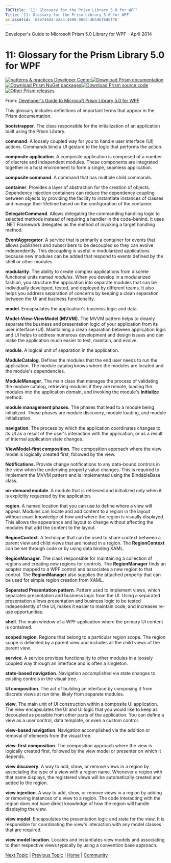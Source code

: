 ```yaml
---
TOCTitle: '11: Glossary for the Prism Library 5.0 for WPF'
Title: '11: Glossary for the Prism Library 5.0 for WPF'
ms:assetid: '64ef46d4-a2aa-4488-90c5-4b5d6f6d6f76'
---
```


Developer's Guide to Microsoft Prism 5.0 Library for WPF - April 2014

11: Glossary for the Prism Library 5.0 for WPF
==============================================

[![](https://msdn.microsoft.com/en-us/Ff921135.pnp-logo_350(en-us,PandP.40).png "patterns & practices Developer Center")](http://microsoft.com/practices)[![](https://msdn.microsoft.com/en-us/Ff921135.download-documentation(en-us,PandP.40).png "Download Prism documentation")](http://aka.ms/prism-wpf-pdf)[![](https://msdn.microsoft.com/en-us/Ff921135.download-nuget-packages(en-us,PandP.40).png "Download Prism NuGet packages")](http://aka.ms/prism-wpf-nuget)[![](https://msdn.microsoft.com/en-us/Ff921135.download-source-code(en-us,PandP.40).png "Download Prism source code")](http://aka.ms/prism-wpf-code)[![](https://msdn.microsoft.com/en-us/Ff921135.other-prism-releases(en-us,PandP.40).png "Other Prism releases")](http://msdn.microsoft.com/en-us/library/ff648465.aspx)

From: [Developer's Guide to Microsoft Prism Library 5.0 for WPF](http://msdn.microsoft.com/en-us/library/gg406140.aspx)

This glossary includes definitions of important terms that appear in the Prism documentation.

**bootstrapper**. The class responsible for the initialization of an application built using the Prism Library.

**command**. A loosely coupled way for you to handle user interface (UI) actions. Commands bind a UI gesture to the logic that performs the action.

**composite application**. A composite application is composed of a number of discrete and independent modules. These components are integrated together in a host environment to form a single, seamless application.

**composite command**. A command that has multiple child commands.

**container**. Provides a layer of abstraction for the creation of objects. Dependency injection containers can reduce the dependency coupling between objects by providing the facility to instantiate instances of classes and manage their lifetime based on the configuration of the container.

**DelegateCommand**. Allows delegating the commanding handling logic to selected methods instead of requiring a handler in the code-behind. It uses .NET Framework delegates as the method of invoking a target handling method.

**EventAggregator**. A service that is primarily a container for events that allows publishers and subscribers to be decoupled so they can evolve independently. This decoupling is useful in modularized applications because new modules can be added that respond to events defined by the shell or other modules.

**modularity**. The ability to create complex applications from discrete functional units named *modules*. When you develop in a modularized fashion, you structure the application into separate modules that can be individually developed, tested, and deployed by different teams. It also helps you address separation of concerns by keeping a clean separation between the UI and business functionality.

**model**. Encapsulates the application's business logic and data.

**Model-View-ViewModel (MVVM).** The MVVM pattern helps to cleanly separate the business and presentation logic of your application from its user interface (UI). Maintaining a clean separation between application logic and UI helps to address numerous development and design issues and can make the application much easier to test, maintain, and evolve.

**module**. A logical unit of separation in the application.

**ModuleCatalog**. Defines the modules that the end user needs to run the application. The module catalog knows where the modules are located and the module's dependencies.

**ModuleManager**. The main class that manages the process of validating the module catalog, retrieving modules if they are remote, loading the modules into the application domain, and invoking the module's **Initialize** method.

**module management phases**. The phases that lead to a module being initialized. These phases are module discovery, module loading, and module initialization.

**navigation**. The process by which the application coordinates changes to its UI as a result of the user's interaction with the application, or as a result of internal application state changes.

**ViewModel-first composition**. The composition approach where the view model is logically created first, followed by the view.

**Notifications.** Provide change notifications to any data-bound controls in the view when the underlying property value changes. This is required to implement the MVVM pattern and is implemented using the BindableBase class.

**on-demand module**. A module that is retrieved and initialized only when it is explicitly requested by the application.

**region**. A named location that you can use to define where a view will appear. Modules can locate and add content to a region in the layout without exact knowledge of how and where the region is visually displayed. This allows the appearance and layout to change without affecting the modules that add the content to the layout.

**RegionContext**. A technique that can be used to share context between a parent view and child views that are hosted in a region. The **RegionContext** can be set through code or by using data binding XAML.

**RegionManager**. The class responsible for maintaining a collection of regions and creating new regions for controls. The **RegionManager** finds an adapter mapped to a WPF control and associates a new region to that control. The **RegionManager** also supplies the attached property that can be used for simple region creation from XAML.

**Separated Presentation pattern**. Pattern used to implement views, which separates presentation and business logic from the UI. Using a separated presentation allows presentation and business logic to be tested independently of the UI, makes it easier to maintain code, and increases re-use opportunities.

**shell**. The main window of a WPF application where the primary UI content is contained.

**scoped region**. Regions that belong to a particular region scope. The region scope is delimited by a parent view and includes all the child views of the parent view.

**service**. A service provides functionality to other modules in a loosely coupled way through an interface and is often a singleton.

**state-based navigation**. Navigation accomplished via state changes to existing controls in the visual tree.

**UI composition**. The act of building an interface by composing it from discrete views at run time, likely from separate modules.

**view**. The main unit of UI construction within a composite UI application. The view encapsulates the UI and UI logic that you would like to keep as decoupled as possible from other parts of the application. You can define a view as a user control, data template, or even a custom control.

**view-based navigation**. Navigation accomplished via the addition or removal of elements from the visual tree.

**view-first composition**. The composition approach where the view is logically created first, followed by the view model or presenter on which it depends.

**view discovery**. A way to add, show, or remove views in a region by associating the type of a view with a region name. Whenever a region with that name displays, the registered views will be automatically created and added to the region.

**view injection**. A way to add, show, or remove views in a region by adding or removing instances of a view to a region. The code interacting with the region does not have direct knowledge of how the region will handle displaying the view.

**view model**. Encapsulates the presentation logic and state for the view. It is responsible for coordinating the view's interaction with any model classes that are required.

**view model location**. Locates and instantiates view models and associating to their respective views typically by using a convention base approach.

[Next Topic](https://msdn.microsoft.com/298457d2-e812-4ad3-bae1-2056e4808562) | [Previous Topic](https://msdn.microsoft.com/377bb4cd-73a1-43bc-81b1-ede8230dce15) | [Home](http://msdn.microsoft.com/en-us/library/gg406140) | [Community](https://compositewpf.codeplex.com/)

